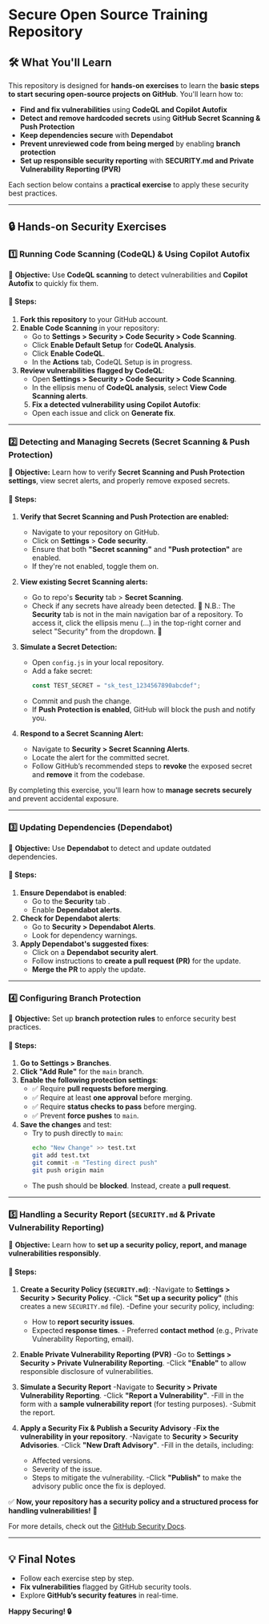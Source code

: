 # Secure Open Source Training Repository

## 🛠️ What You'll Learn
This repository is designed for **hands-on exercises** to learn the **basic steps to start securing open-source projects on GitHub**. You'll learn how to:

- **Find and fix vulnerabilities** using **CodeQL and Copilot Autofix**
- **Detect and remove hardcoded secrets** using **GitHub Secret Scanning & Push Protection**
- **Keep dependencies secure** with **Dependabot**
- **Prevent unreviewed code from being merged** by enabling **branch protection**
- **Set up responsible security reporting** with **SECURITY.md and Private Vulnerability Reporting (PVR)**

Each section below contains a **practical exercise** to apply these security best practices.

---

## 🔒 Hands-on Security Exercises

### **1️⃣ Running Code Scanning (CodeQL) & Using Copilot Autofix**
📌 **Objective:** Use **CodeQL scanning** to detect vulnerabilities and **Copilot Autofix** to quickly fix them.

#### **📝 Steps:**
1. **Fork this repository** to your GitHub account.
2. **Enable Code Scanning** in your repository:
   - Go to **Settings > Security > Code Security > Code Scanning**.
   - Click **Enable Default Setup** for **CodeQL Analysis**.
   - Click **Enable CodeQL**.
   - In the **Actions** tab, CodeQL Setup is in progress.
3. **Review vulnerabilities flagged by CodeQL**:
   - Open **Settings > Security > Code Security > Code Scanning**.
   - In the ellipsis menu of **CodeQL analysis**, select **View Code Scanning alerts**.
   5. **Fix a detected vulnerability using Copilot Autofix**:
   - Open each issue and click on **Generate fix**.
  
---

### **2️⃣ Detecting and Managing Secrets (Secret Scanning & Push Protection)**
📌 **Objective:** Learn how to verify **Secret Scanning and Push Protection settings**, view secret alerts, and properly remove exposed secrets.

#### **📝 Steps:**

1. **Verify that Secret Scanning and Push Protection are enabled:**
   - Navigate to your repository on GitHub.
   - Click on **Settings** > **Code security**.
   - Ensure that both **"Secret scanning"** and **"Push protection"** are enabled.
   - If they're not enabled, toggle them on.

2. **View existing Secret Scanning alerts:**
   - Go to repo's **Security** tab > **Secret Scanning**.
   - Check if any secrets have already been detected.
📝 N.B.: The **Security** tab is not in the main navigation bar of a repository. To access it, click the ellipsis menu (…) in the top-right corner and select "Security" from the dropdown. 🚀

3. **Simulate a Secret Detection:**
   - Open `config.js` in your local repository.
   - Add a fake secret:
     ```javascript
     const TEST_SECRET = "sk_test_1234567890abcdef";
     ```
   - Commit and push the change.
   - If **Push Protection is enabled**, GitHub will block the push and notify you.

4. **Respond to a Secret Scanning Alert:**
   - Navigate to **Security > Secret Scanning Alerts**.
   - Locate the alert for the committed secret.
   - Follow GitHub’s recommended steps to **revoke** the exposed secret and **remove** it from the codebase.

By completing this exercise, you'll learn how to **manage secrets securely** and prevent accidental exposure.

---

### **3️⃣ Updating Dependencies (Dependabot)**
📌 **Objective:** Use **Dependabot** to detect and update outdated dependencies.

#### **📝 Steps:**
1. **Ensure Dependabot is enabled**:
   - Go to the **Security** tab .
   - Enable **Dependabot alerts**.
3. **Check for Dependabot alerts**:
   - Go to **Security > Dependabot Alerts**.
   - Look for dependency warnings.
4. **Apply Dependabot's suggested fixes**:
   - Click on a **Dependabot security alert**.
   - Follow instructions to **create a pull request (PR)** for the update.
   - **Merge the PR** to apply the update.

---

### **4️⃣ Configuring Branch Protection**
📌 **Objective:** Set up **branch protection rules** to enforce security best practices.

#### **📝 Steps:**
1. **Go to** **Settings > Branches**.
2. **Click "Add Rule"** for the `main` branch.
3. **Enable the following protection settings**:
   - ✅ Require **pull requests before merging**.
   - ✅ Require at least **one approval** before merging.
   - ✅ Require **status checks to pass** before merging.
   - ✅ Prevent **force pushes** to `main`.
4. **Save the changes** and test:
   - Try to push directly to `main`:
     ```bash
     echo "New Change" >> test.txt
     git add test.txt
     git commit -m "Testing direct push"
     git push origin main
     ```
   - The push should be **blocked**. Instead, create a **pull request**.

---

### **5️⃣ Handling a Security Report (`SECURITY.md` & Private Vulnerability Reporting)**
📌 **Objective:** Learn how to **set up a security policy, report, and manage vulnerabilities responsibly**.

#### **📝 Steps:**
1. **Create a Security Policy (`SECURITY.md`)**:
   -Navigate to **Settings > Security > Security Policy**.
   -Click **"Set up a security policy"** (this creates a new `SECURITY.md` file).
   -Define your security policy, including:
      -  How to **report security issues**.
      - Expected **response times**.
       - Preferred **contact method** (e.g., Private Vulnerability Reporting, email).

2. **Enable Private Vulnerability Reporting (PVR)**
   -Go to **Settings > Security > Private Vulnerability Reporting**.
   -Click **"Enable"** to allow responsible disclosure of vulnerabilities.

3. **Simulate a Security Report**
   -Navigate to **Security > Private Vulnerability Reporting**.
   -Click **"Report a Vulnerability"**.
   -Fill in the form with a **sample vulnerability report** (for testing purposes).
   -Submit the report.

4. **Apply a Security Fix & Publish a Security Advisory**
   -**Fix the vulnerability in your repository**.
   -Navigate to **Security > Security Advisories**.
   -Click **"New Draft Advisory"**.
   -Fill in the details, including:
    - Affected versions.
    - Severity of the issue.
    - Steps to mitigate the vulnerability.
   -Click **"Publish"** to make the advisory public once the fix is deployed.

✅ **Now, your repository has a security policy and a structured process for handling vulnerabilities!** 🚀  

For more details, check out the [GitHub Security Docs](https://docs.github.com/en/code-security/security-advisories/repository-security-advisories/about-repository-security-advisories).

---
## **💡 Final Notes**
- Follow each exercise step by step.
- **Fix vulnerabilities** flagged by GitHub security tools.
- Explore **GitHub’s security features** in real-time.

**Happy Securing! 🔒**


